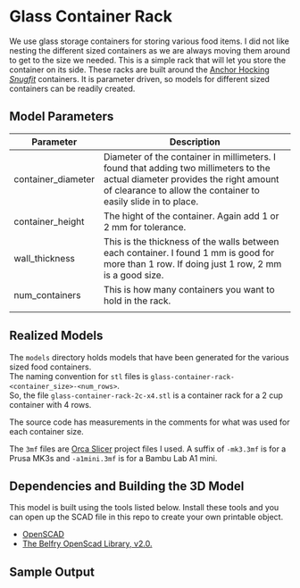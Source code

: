 # Glass Container Rack

We use glass storage containers for storing various food items. I did not like nesting the different
sized containers as we are always moving them around to get to the size we needed. This is a simple rack that will let you store the container on its side. These racks are built around the [Anchor Hocking _Snugfit_](https://www.anchorhocking.com/snug-fit/) containers. It is parameter driven, so models for different sized containers can be readily created.

## Model Parameters

| Parameter          | Description                                                                                                                                                                                     |
| ------------------ | ----------------------------------------------------------------------------------------------------------------------------------------------------------------------------------------------- |
| container_diameter | Diameter of the container in millimeters. I found that adding two millimeters to the actual diameter provides the right amount of clearance to allow the container to easily slide in to place. |
| container_height   | The hight of the container. Again add 1 or 2 mm for tolerance.                                                                                                                                  |
| wall_thickness     | This is the thickness of the walls between each container. I found 1 mm is good for more than 1 row. If doing just 1 row, 2 mm is a good size.                                                  |
| num_containers     | This is how many containers you want to hold in the rack.                                                                                                                                       |
|                    |                                                                                                                                                                                                 |

## Realized Models

The `models` directory holds models that have been generated for the various sized food containers.  
The naming convention for `stl` files is `glass-container-rack-<container_size>-<num_rows>`.  
So, the file `glass-container-rack-2c-x4.stl` is a container rack for a 2 cup container with 4 rows.

The source code has measurements in the comments for what was used for each container size.

The `3mf` files are [Orca Slicer](https://orcaslicer.com) project files I used. A suffix of `-mk3.3mf` is for a Prusa MK3s and `-a1mini.3mf` is for a Bambu Lab A1 mini.

## Dependencies and Building the 3D Model

This model is built using the tools listed below. Install these tools and you can open up the SCAD file in this repo to create your own printable object.

- [OpenSCAD](https://openscad.org)
- [The Belfry OpenScad Library, v2.0.](https://github.com/BelfrySCAD/BOSL2)

## Sample Output
